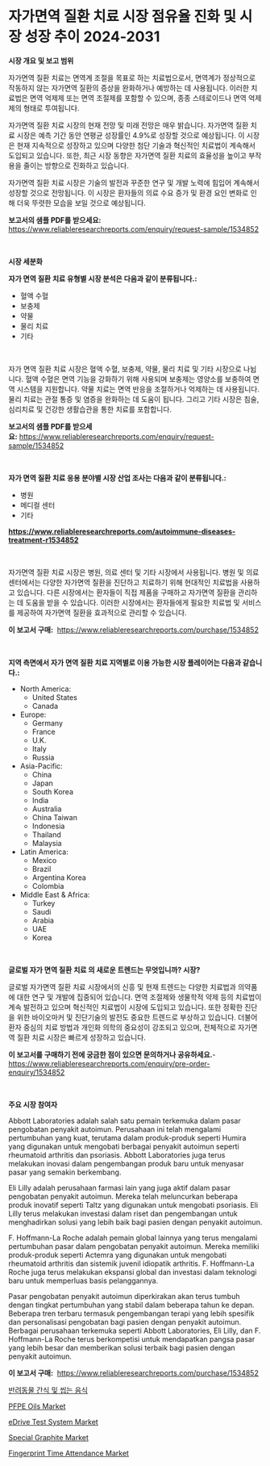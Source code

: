 <p><h1>자가면역 질환 치료 시장 점유율 진화 및 시장 성장 추이 2024-2031</h1></p><p><strong>시장 개요 및 보고 범위</strong></p>
<p><p>자가면역 질환 치료는 면역계 조절을 목표로 하는 치료법으로서, 면역계가 정상적으로 작동하지 않는 자가면역 질환의 증상을 완화하거나 예방하는 데 사용됩니다. 이러한 치료법은 면역 억제제 또는 면역 조절제를 포함할 수 있으며, 종종 스테로이드나 면역 억제제의 형태로 투여됩니다.</p><p>자가면역 질환 치료 시장의 현재 전망 및 미래 전망은 매우 밝습니다. 자가면역 질환 치료 시장은 예측 기간 동안 연평균 성장률인 4.9%로 성장할 것으로 예상됩니다. 이 시장은 현재 지속적으로 성장하고 있으며 다양한 첨단 기술과 혁신적인 치료법이 계속해서 도입되고 있습니다. 또한, 최근 시장 동향은 자가면역 질환 치료의 효율성을 높이고 부작용을 줄이는 방향으로 진화하고 있습니다.</p><p>자가면역 질환 치료 시장은 기술의 발전과 꾸준한 연구 및 개발 노력에 힘입어 계속해서 성장할 것으로 전망됩니다. 이 시장은 환자들의 의료 수요 증가 및 환경 요인 변화로 인해 더욱 뚜렷한 모습을 보일 것으로 예상됩니다.</p></p>
<p><strong>보고서의 샘플 PDF를 받으세요:</strong> <a href="https://www.reliableresearchreports.com/enquiry/request-sample/1534852">https://www.reliableresearchreports.com/enquiry/request-sample/1534852</a></p>
<p>&nbsp;</p>
<p><strong>시장 세분화</strong></p>
<p><strong>자가 면역 질환 치료 유형별 시장 분석은 다음과 같이 분류됩니다.:</strong></p>
<p><ul><li>혈액 수혈</li><li>보충제</li><li>약물</li><li>물리 치료</li><li>기타</li></ul></p>
<p>&nbsp;</p>
<p><p>자가 면역 질환 치료 시장은 혈액 수혈, 보충제, 약물, 물리 치료 및 기타 시장으로 나뉩니다. 혈액 수혈은 면역 기능을 강화하기 위해 사용되며 보충제는 영양소를 보충하여 면역 시스템을 지원합니다. 약물 치료는 면역 반응을 조절하거나 억제하는 데 사용됩니다. 물리 치료는 관절 통증 및 염증을 완화하는 데 도움이 됩니다. 그리고 기타 시장은 침술, 심리치료 및 건강한 생활습관을 통한 치료를 포함합니다.</p></p>
<p><strong>보고서의 샘플 PDF를 받으세요:</strong>&nbsp;<a href="https://www.reliableresearchreports.com/enquiry/request-sample/1534852">https://www.reliableresearchreports.com/enquiry/request-sample/1534852</a></p>
<p>&nbsp;</p>
<p><strong> 자가 면역 질환 치료 응용 분야별 시장 산업 조사는 다음과 같이 분류됩니다.:</strong></p>
<p><ul><li>병원</li><li>메디컬 센터</li><li>기타</li></ul></p>
<p><strong><a href="https://www.reliableresearchreports.com/autoimmune-diseases-treatment-r1534852">https://www.reliableresearchreports.com/autoimmune-diseases-treatment-r1534852</a></strong></p>
<p>&nbsp;</p>
<p><p>자가면역 질환 치료 시장은 병원, 의료 센터 및 기타 시장에서 사용됩니다. 병원 및 의료 센터에서는 다양한 자가면역 질환을 진단하고 치료하기 위해 현대적인 치료법을 사용하고 있습니다. 다른 시장에서는 환자들이 직접 제품을 구매하고 자가면역 질환을 관리하는 데 도움을 받을 수 있습니다. 이러한 시장에서는 환자들에게 필요한 치료법 및 서비스를 제공하여 자가면역 질환을 효과적으로 관리할 수 있습니다.</p></p>
<p><strong>이 보고서 구매:</strong>&nbsp; <a href="https://www.reliableresearchreports.com/purchase/1534852">https://www.reliableresearchreports.com/purchase/1534852</a></p>
<p>&nbsp;</p>
<p><strong>지역 측면에서 자가 면역 질환 치료 지역별로 이용 가능한 시장 플레이어는 다음과 같습니다.:</strong></p>
<p><ul>
    <li>
        North America:
        <ul>
            <li>United States</li>
            <li>Canada</li>
        </ul>
    </li>
    <li>
        Europe:
        <ul>
            <li>Germany</li>
            <li>France</li>
            <li>U.K.</li>
            <li>Italy</li>
            <li>Russia</li>
        </ul>
    </li>
    <li>
        Asia-Pacific:
        <ul>
            <li>China</li>
            <li>Japan</li>
            <li>South Korea</li>
            <li>India</li>
            <li>Australia</li>
            <li>China Taiwan</li>
            <li>Indonesia</li>
            <li>Thailand</li>
            <li>Malaysia</li>
        </ul>
    </li>
    <li>
        Latin America:
        <ul>
            <li>Mexico</li>
            <li>Brazil</li>
            <li>Argentina Korea</li>
            <li>Colombia</li>
        </ul>
    </li>
    <li>
        Middle East & Africa:
        <ul>
            <li>Turkey</li>
            <li>Saudi</li>
            <li>Arabia</li>
            <li>UAE</li>
            <li>Korea</li>
        </ul>
    </li>
    </ul></p>
<p>&nbsp;</p>
<p><strong>글로벌 자가 면역 질환 치료 의 새로운 트렌드는 무엇입니까? 시장?</strong></p>
<p><p>글로벌 자가면역 질환 치료 시장에서의 신흥 및 현재 트렌드는 다양한 치료법과 의약품에 대한 연구 및 개발에 집중되어 있습니다. 면역 조절제와 생물학적 약제 등의 치료법이 계속 발전하고 있으며 혁신적인 치료법이 시장에 도입되고 있습니다. 또한 정확한 진단을 위한 바이오마커 및 진단기술의 발전도 중요한 트렌드로 부상하고 있습니다. 더불어 환자 중심의 치료 방법과 개인화 의학의 중요성이 강조되고 있으며, 전체적으로 자가면역 질환 치료 시장은 빠르게 성장하고 있습니다.</p></p>
<p><strong>이 보고서를 구매하기 전에 궁금한 점이 있으면 문의하거나 공유하세요.</strong>- <a href="https://www.reliableresearchreports.com/enquiry/pre-order-enquiry/1534852">https://www.reliableresearchreports.com/enquiry/pre-order-enquiry/1534852</a></p>
<p>&nbsp;</p>
<p><strong>주요 시장 참여자</strong></p>
<p><p>Abbott Laboratories adalah salah satu pemain terkemuka dalam pasar pengobatan penyakit autoimun. Perusahaan ini telah mengalami pertumbuhan yang kuat, terutama dalam produk-produk seperti Humira yang digunakan untuk mengobati berbagai penyakit autoimun seperti rheumatoid arthritis dan psoriasis. Abbott Laboratories juga terus melakukan inovasi dalam pengembangan produk baru untuk menyasar pasar yang semakin berkembang.</p><p>Eli Lilly adalah perusahaan farmasi lain yang juga aktif dalam pasar pengobatan penyakit autoimun. Mereka telah meluncurkan beberapa produk inovatif seperti Taltz yang digunakan untuk mengobati psoriasis. Eli Lilly terus melakukan investasi dalam riset dan pengembangan untuk menghadirkan solusi yang lebih baik bagi pasien dengan penyakit autoimun.</p><p>F. Hoffmann-La Roche adalah pemain global lainnya yang terus mengalami pertumbuhan pasar dalam pengobatan penyakit autoimun. Mereka memiliki produk-produk seperti Actemra yang digunakan untuk mengobati rheumatoid arthritis dan sistemik juvenil idiopatik arthritis. F. Hoffmann-La Roche juga terus melakukan ekspansi global dan investasi dalam teknologi baru untuk memperluas basis pelanggannya.</p><p>Pasar pengobatan penyakit autoimun diperkirakan akan terus tumbuh dengan tingkat pertumbuhan yang stabil dalam beberapa tahun ke depan. Beberapa tren terbaru termasuk pengembangan terapi yang lebih spesifik dan personalisasi pengobatan bagi pasien dengan penyakit autoimun. Berbagai perusahaan terkemuka seperti Abbott Laboratories, Eli Lilly, dan F. Hoffmann-La Roche terus berkompetisi untuk mendapatkan pangsa pasar yang lebih besar dan memberikan solusi terbaik bagi pasien dengan penyakit autoimun.</p></p>
<p><strong>이 보고서 구매:</strong>&nbsp;&nbsp;<a href="https://www.reliableresearchreports.com/purchase/1534852">https://www.reliableresearchreports.com/purchase/1534852</a></p>
<p><p><a href="https://medium.com/@dessierohan2023/%EC%95%A0%EC%99%84%EB%8F%99%EB%AC%BC-%EA%B0%84%EC%8B%9D%EA%B3%BC-%EC%B8%84%EC%9D%98-%EC%8B%9C%EC%9E%A5-%EC%A0%84%EB%A7%9D-%EC%82%B0%EC%97%85-%EA%B0%9C%EC%9A%94-%EB%B0%8F-%EC%98%88%EC%B8%A1-2024%EB%85%84%EB%B6%80%ED%84%B0-2031%EB%85%84-4920c4af7a70">반려동물 간식 및 씹는 음식</a></p><p><a href="https://cute-banjo-8ca.notion.site/PFPE-Oils-Market-Size-2024-2031-Global-Industrial-Analysis-Key-Geographical-Regions-Market-Share-8e61f53c933f498185db85350ec97bc8">PFPE Oils Market</a></p><p><a href="https://www.linkedin.com/pulse/edrive-test-system-market-goal-estimating-size-future-growth-1pole?trackingId=g6bA0982h5If9hyvKmUqKA%3D%3D">eDrive Test System Market</a></p><p><a href="https://issuu.com/reportprime-2/docs/special-graphite-market-size-2030.pptx">Special Graphite Market</a></p><p><a href="https://view.publitas.com/reportprime-1/fingerprint-time-attendance-market-offer-valuable-insights-into-market-size-market-share-market-trends-and-projections-spanning-from-2024-to-2031/">Fingerprint Time Attendance Market</a></p></p>